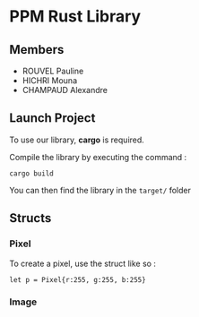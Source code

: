 # PPM Rust Library

## Members

* ROUVEL Pauline
* HICHRI Mouna
* CHAMPAUD Alexandre

## Launch Project

To use our library, **cargo** is required.

Compile the library by executing the command :

`cargo build`

You can then find the library in the `target/` folder

## Structs

### Pixel

To create a pixel, use the struct like so :

`let p = Pixel{r:255, g:255, b:255}`



### Image